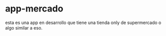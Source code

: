 # app-mercado
esta es una app en desarrollo que tiene una tienda only de supermercado o algo similar a eso.
